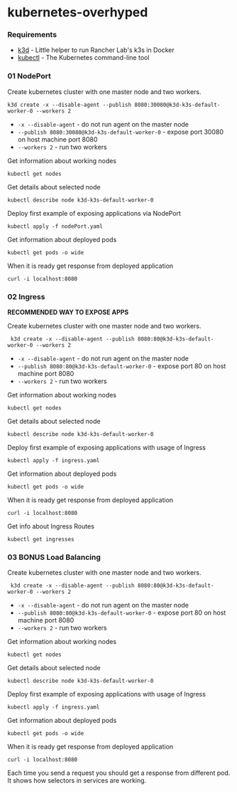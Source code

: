 # kubernetes-overhyped

### Requirements

- [k3d](https://github.com/rancher/k3d) - Little helper to run Rancher Lab's k3s in Docker
- [kubectl](https://kubernetes.io/docs/tasks/tools/install-kubectl/) - The Kubernetes command-line tool

### 01 NodePort

Create kubernetes cluster with one master node and two workers.

```
k3d create -x --disable-agent --publish 8080:30080@k3d-k3s-default-worker-0 --workers 2
```

- `-x --disable-agent` - do not run agent on the master node
- `--publish 8080:30080@k3d-k3s-default-worker-0` - expose port 30080 on host machine port 8080
- `--workers 2` - run two workers

Get information about working nodes

```
kubectl get nodes
```

Get details about selected node

```
kubectl describe node k3d-k3s-default-worker-0
```

Deploy first example of exposing applications via NodePort

```
kubectl apply -f nodePort.yaml
```

Get information about deployed pods

```
kubectl get pods -o wide
```

When it is ready get response from deployed application

```
curl -i localhost:8080
```

### 02 Ingress

**RECOMMENDED WAY TO EXPOSE APPS**

Create kubernetes cluster with one master node and two workers.

```
 k3d create -x --disable-agent --publish 8080:80@k3d-k3s-default-worker-0 --workers 2
```

- `-x --disable-agent` - do not run agent on the master node
- `--publish 8080:80@k3d-k3s-default-worker-0` - expose port 80 on host machine port 8080
- `--workers 2` - run two workers

Get information about working nodes

```
kubectl get nodes
```

Get details about selected node

```
kubectl describe node k3d-k3s-default-worker-0
```

Deploy first example of exposing applications with usage of Ingress

```
kubectl apply -f ingress.yaml
```

Get information about deployed pods

```
kubectl get pods -o wide
```

When it is ready get response from deployed application

```
curl -i localhost:8080
```

Get info about Ingress Routes

```
kubectl get ingresses
```

### 03 BONUS Load Balancing

Create kubernetes cluster with one master node and two workers.

```
 k3d create -x --disable-agent --publish 8080:80@k3d-k3s-default-worker-0 --workers 2
```

- `-x --disable-agent` - do not run agent on the master node
- `--publish 8080:80@k3d-k3s-default-worker-0` - expose port 80 on host machine port 8080
- `--workers 2` - run two workers

Get information about working nodes

```
kubectl get nodes
```

Get details about selected node

```
kubectl describe node k3d-k3s-default-worker-0
```

Deploy first example of exposing applications with usage of Ingress

```
kubectl apply -f ingress.yaml
```

Get information about deployed pods

```
kubectl get pods -o wide
```

When it is ready get response from deployed application

```
curl -i localhost:8080
```

Each time you send a request you should get a response from different pod. It shows how selectors in services are working.
